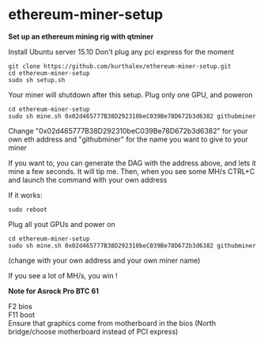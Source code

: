 # ethereum-miner-setup
**Set up an ethereum mining rig with qtminer**

Install Ubuntu server 15.10
Don't plug any pci express for the moment

    git clone https://github.com/kurthalex/ethereum-miner-setup.git
    cd ethereum-miner-setup
    sudo sh setup.sh 

Your miner will shutdown after this setup. Plug only one GPU, and poweron

    cd ethereum-miner-setup
    sudo sh mine.sh 0x02d465777B38D292310beC039Be78D672b3d6382 githubminer

Change "0x02d465777B38D292310beC039Be78D672b3d6382" for your own eth address and "githubminer" for the name you want to give to your miner  

If you want to, you can generate the DAG with the address above, and lets it mine a few seconds. It will tip me.
Then, when you see some MH/s CTRL+C and launch the command with your own address  

If it works:  

    sudo reboot  

Plug all yout GPUs and power on  

    cd ethereum-miner-setup
    sudo sh mine.sh 0x02d465777B38D292310beC039Be78D672b3d6382 githubminer 
  
(change with your own address and your own miner name) 
 
If you see a lot of MH/s, you win !

**Note for Asrock Pro BTC 61**  

F2 bios  
F11 boot  
Ensure that graphics come from motherboard in the bios (North bridge/choose motherboard instead of PCI express)  


